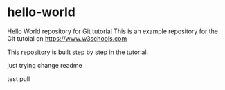 # hello-world
Hello World repository for Git tutorial
This is an example repository for the Git tutoial on https://www.w3schools.com

This repository is built step by step in the tutorial.

just trying change readme

test pull
